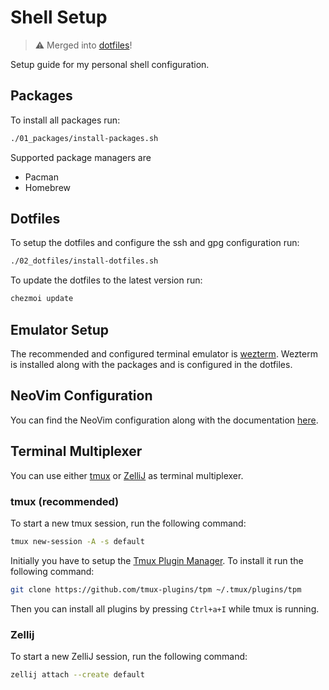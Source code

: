 # Shell Setup

> :warning: Merged into [dotfiles](https://github.com/SRTigers98/dotfiles)!

Setup guide for my personal shell configuration.

## Packages

To install all packages run:

```sh
./01_packages/install-packages.sh
```

Supported package managers are

- Pacman
- Homebrew

## Dotfiles

To setup the dotfiles and configure the ssh and gpg configuration run:

```sh
./02_dotfiles/install-dotfiles.sh
```

To update the dotfiles to the latest version run:

```sh
chezmoi update
```

## Emulator Setup

The recommended and configured terminal emulator is [wezterm](https://wezfurlong.org/wezterm/index.html).
Wezterm is installed along with the packages and is configured in the dotfiles.

## NeoVim Configuration

You can find the NeoVim configuration along with the documentation [here](https://github.com/SRTigers98/nvim-config).

## Terminal Multiplexer

You can use either [tmux](https://github.com/tmux/tmux)
or [ZelliJ](https://github.com/zellij-org/zellij) as terminal multiplexer.

### tmux (recommended)

To start a new tmux session, run the following command:

```sh
tmux new-session -A -s default
```

Initially you have to setup the [Tmux Plugin Manager](https://github.com/tmux-plugins/tpm).
To install it run the following command:

```bash
git clone https://github.com/tmux-plugins/tpm ~/.tmux/plugins/tpm
```

Then you can install all plugins by pressing `Ctrl+a+I` while tmux is running.

### Zellij

To start a new ZelliJ session, run the following command:

```sh
zellij attach --create default
```
